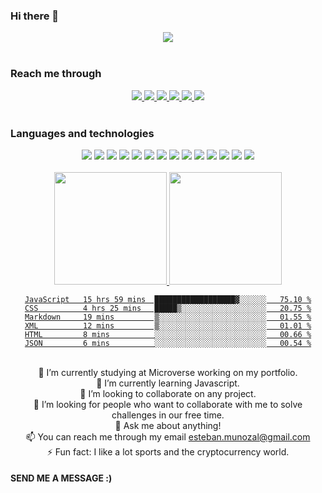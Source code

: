 ### Hi there 👋

<div align="center"> 
  <img src="https://profile-counter.glitch.me/estebanmual/count.svg" />
 </div> <br>

<h3> Reach me through </h3>
<div align="center">
  <a href="https://github.com/estebanmual">
    <img src="https://img.shields.io/badge/GitHub-ffffff?style=for-the-badge&logo=GitHub&logoColor=black">
  </a>
  <a href="https://twitter.com/estebanmual">
    <img src="https://img.shields.io/badge/Twitter-ffffff?style=for-the-badge&logo=Twitter&logoColor=1DA1F2">
  </a>
  <a href="https://www.instagram.com/estebanmual">
    <img src="https://img.shields.io/badge/Instagram-ffffff?style=for-the-badge&logo=Instagram&logoColor=E1306C">
  </a>
  <a href="https://www.linkedin.com/in/estebanmual/">
    <img src="https://img.shields.io/badge/LinkedIn-ffffff?style=for-the-badge&logo=LinkedIn&logoColor=0e76a8">
  </a>
  <a href="mailto:esteban.munozal@gmail.com">
    <img src="https://img.shields.io/badge/Gmail-ffffff?style=for-the-badge&logo=Gmail&logoColor=BB001B">
  </a>
  
  <a href="https://medium.com/@estebanmual">
    <img src="https://img.shields.io/badge/Medium-ffffff?style=for-the-badge&logo=Medium&logoColor=000">
  </a>
</div> <br>

<h3> Languages and technologies </h3>

<div align="center">
  <img src="https://img.shields.io/badge/HTML5-ffffff?style=for-the-badge&logo=HTML5&logoColor=e34c26">
  <img src="https://img.shields.io/badge/CSS3-ffffff?style=for-the-badge&logo=CSS3&logoColor=264de4">
  <img src="https://img.shields.io/badge/JavaScript-ffffff?style=for-the-badge&logo=JavaScript&logoColor=F0DB4F">
  <img src="https://img.shields.io/badge/Bootstrap-ffffff?style=for-the-badge&logo=Bootstrap&logoColor=7952B3">
  <img src="https://img.shields.io/badge/Git-ffffff?style=for-the-badge&logo=Git&logoColor=F05032">
  <img src="https://img.shields.io/badge/Visual Studio Code-ffffff?style=for-the-badge&logo=Visual Studio Code&logoColor=007ACC">
  <img src="https://img.shields.io/badge/Node.js-ffffff?style=for-the-badge&logo=Node.js&logoColor=339933">
  <img src="https://img.shields.io/badge/Webpack-ffffff?style=for-the-badge&logo=Webpack&logoColor=1d78c1">
  <img src="https://img.shields.io/badge/React-ffffff?style=for-the-badge&logo=React&logoColor=61DBFB">
  <img src="https://img.shields.io/badge/Jest-ffffff?style=for-the-badge&logo=Jest&logoColor=C53D14">
  <img src="https://img.shields.io/badge/jQuery-ffffff?style=for-the-badge&logo=jQuery&logoColor=0769AD">
  <img src="https://img.shields.io/badge/GitHub-ffffff?style=for-the-badge&logo=GitHub&logoColor=000">
  <img src="https://img.shields.io/badge/Heroku-ffffff?style=for-the-badge&logo=Heroku&logoColor=6762A6">
  <img src="https://img.shields.io/badge/Netlify-ffffff?style=for-the-badge&logo=Netlify&logoColor=00AD9F">
</div> <br>

<div align="center">
<a href="https://github.com/estebanmual">
  <img height="180em"  src="https://github-readme-stats.vercel.app/api?username=estebanmual&count_private=true&show_icons=true&include_all_commits=true" />
  <img  height="180em" src="https://github-readme-stats.vercel.app/api/top-langs/?username=estebanmual&layout=compact" />
  <!--START_SECTION:waka-->

```text
JavaScript   15 hrs 59 mins  ██████████████████▓░░░░░░   75.10 %
CSS          4 hrs 25 mins   █████▒░░░░░░░░░░░░░░░░░░░   20.75 %
Markdown     19 mins         ▒░░░░░░░░░░░░░░░░░░░░░░░░   01.55 %
XML          12 mins         ▒░░░░░░░░░░░░░░░░░░░░░░░░   01.01 %
HTML         8 mins          ░░░░░░░░░░░░░░░░░░░░░░░░░   00.66 %
JSON         6 mins          ░░░░░░░░░░░░░░░░░░░░░░░░░   00.54 %
```

<!--END_SECTION:waka-->
</a>
</div> <br>

<div align="center">
 🔭 I’m currently studying at Microverse working on my portfolio. <br>
 🌱 I’m currently learning Javascript. <br>
 👯 I’m looking to collaborate on any project. <br>
 🤔 I’m looking for people who want to collaborate with me to solve challenges in our free time. <br>
 💬 Ask me about anything! <br>
 📫 You can reach me through my email <a href="mailto:esteban.munozal@gmail.com">esteban.munozal@gmail.com</a> <br>
 ⚡ Fun fact: I like a lot sports and the cryptocurrency world. <br>
</div>

#### SEND ME A MESSAGE :)
